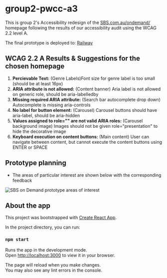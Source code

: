 # group2-pwcc-a3

This is group 2's Accessibility redesign of the [SBS.com.au/ondemand/](https://www.sbs.com.au/ondemand/) homepage following the results of our accessibility audit using the WCAG 2.2 level A.

The final prototype is deployed to: [Railway](https://group2-pwcc-a3-production.up.railway.app)

## WCAG 2.2 A Results & Suggestions for the chosen homepage

1. **Percievable Text:** (Genre Labels)Font size for genre label is too small (should be at least 16px)
2. **ARIA attribute is not allowed:** (Content banner) Aria label is not allowed on generic role, should be aria-labelledby
3. **Missing required ARIA attribute:** (Search bar autocomplete drop down) Autocomplete is missing aria-controls
4. **No label for button element:** (Carousel) Carousel buttons should have aria-label, should be aria-hidden
5. **Values assigned to role="" are not valid ARIA roles:** (Carousel background image) Images should not be given role="presentation" to hide the decorative image
6. **Keyboard execution on content buttons:** (Main content) User can navigate between content, but cannot execute the content buttons using ENTER or SPACE

## Prototype planning 

- The areas of particular interest are shown below with the corresponding feedback
  
![SBS on Demand prototype areas of interest](public/images/prototype-areas-of-interest.png)


## About the app

This project was bootstrapped with [Create React App](https://github.com/facebook/create-react-app).

In the project directory, you can run:

### `npm start`

Runs the app in the development mode.\
Open [http://localhost:3000](http://localhost:3000) to view it in your browser.

The page will reload when you make changes.\
You may also see any lint errors in the console.
